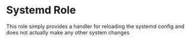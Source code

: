 # Systemd Role
This role simply provides a handler for reloading the systemd config and does not actually make any other system changes
